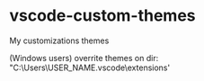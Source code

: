 # vscode-custom-themes
My customizations themes

(Windows users) overrite themes on dir: "C:\Users\USER_NAME\.vscode\extensions'